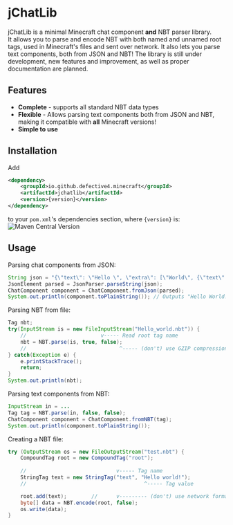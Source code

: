 # jChatLib

jChatLib is a minimal Minecraft chat component **and** NBT parser library.  
It allows you to parse and encode NBT with both named and unnamed root tags, used in Minecraft's files and sent over network.
It also lets you parse text components, both from JSON and NBT!
The library is still under development, new features and improvement, as well as proper documentation are planned.

## Features
- **Complete** - supports all standard NBT data types
- **Flexible** - Allows parsing text components both from JSON and NBT, making it compatible with **all** Minecraft versions!
- **Simple to use**

## Installation
Add
```xml
<dependency>
    <groupId>io.github.defective4.minecraft</groupId>
    <artifactId>jchatlib</artifactId>
    <version>{version}</version>
</dependency>
```
to your `pom.xml`'s dependencies section, where `{version}` is:  
![Maven Central Version](https://img.shields.io/maven-central/v/io.github.defective4.minecraft/jchatlib)

## Usage

Parsing chat components from JSON:
```java
String json = "{\"text\": \"Hello \", \"extra\": [\"World\", {\"text\": \"!\"}]}";
JsonElement parsed = JsonParser.parseString(json);
ChatComponent component = ChatComponent.fromJson(parsed);
System.out.println(component.toPlainString()); // Outputs "Hello World!"
```

Parsing NBT from file:
```java
Tag nbt;
try(InputStream is = new FileInputStream("Hello_world.nbt")) {
    //                        v----- Read root tag name
    nbt = NBT.parse(is, true, false);
    //                              ^----- (don't) use GZIP compression 
} catch(Exception e) {
    e.printStackTrace();
    return;
}
System.out.println(nbt);
```

Parsing text components from NBT:
```java
InputStream in = ...
Tag tag = NBT.parse(in, false, false);
ChatComponent component = ChatComponent.fromNBT(tag);
System.out.println(component.toPlainString());
```

Creating a NBT file:
```java
try (OutputStream os = new FileOutputStream("test.nbt") {
    CompoundTag root = new CompoundTag("root");
    
    //                             v----- Tag name
    StringTag text = new StringTag("text", "Hello world!");
    //                                      ^----- Tag value

    root.add(text);        //      v--------- (don't) use network format
    byte[] data = NBT.encode(root, false);
    os.write(data);
}